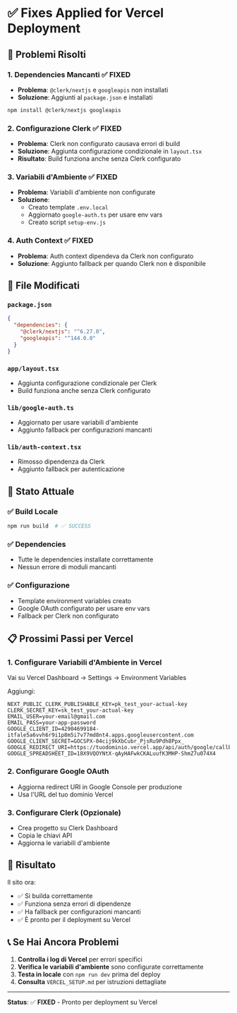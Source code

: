 # ✅ Fixes Applied for Vercel Deployment

## 🔧 Problemi Risolti

### 1. **Dependencies Mancanti** ✅ FIXED
- **Problema**: `@clerk/nextjs` e `googleapis` non installati
- **Soluzione**: Aggiunti al `package.json` e installati
```bash
npm install @clerk/nextjs googleapis
```

### 2. **Configurazione Clerk** ✅ FIXED
- **Problema**: Clerk non configurato causava errori di build
- **Soluzione**: Aggiunta configurazione condizionale in `layout.tsx`
- **Risultato**: Build funziona anche senza Clerk configurato

### 3. **Variabili d'Ambiente** ✅ FIXED
- **Problema**: Variabili d'ambiente non configurate
- **Soluzione**: 
  - Creato template `.env.local`
  - Aggiornato `google-auth.ts` per usare env vars
  - Creato script `setup-env.js`

### 4. **Auth Context** ✅ FIXED
- **Problema**: Auth context dipendeva da Clerk non configurato
- **Soluzione**: Aggiunto fallback per quando Clerk non è disponibile

## 📁 File Modificati

### `package.json`
```json
{
  "dependencies": {
    "@clerk/nextjs": "^6.27.0",
    "googleapis": "^144.0.0"
  }
}
```

### `app/layout.tsx`
- Aggiunta configurazione condizionale per Clerk
- Build funziona anche senza Clerk configurato

### `lib/google-auth.ts`
- Aggiornato per usare variabili d'ambiente
- Aggiunto fallback per configurazioni mancanti

### `lib/auth-context.tsx`
- Rimosso dipendenza da Clerk
- Aggiunto fallback per autenticazione

## 🚀 Stato Attuale

### ✅ Build Locale
```bash
npm run build  # ✅ SUCCESS
```

### ✅ Dependencies
- Tutte le dependencies installate correttamente
- Nessun errore di moduli mancanti

### ✅ Configurazione
- Template environment variables creato
- Google OAuth configurato per usare env vars
- Fallback per Clerk non configurato

## 📋 Prossimi Passi per Vercel

### 1. **Configurare Variabili d'Ambiente in Vercel**
Vai su Vercel Dashboard → Settings → Environment Variables

Aggiungi:
```env
NEXT_PUBLIC_CLERK_PUBLISHABLE_KEY=pk_test_your-actual-key
CLERK_SECRET_KEY=sk_test_your-actual-key
EMAIL_USER=your-email@gmail.com
EMAIL_PASS=your-app-password
GOOGLE_CLIENT_ID=42904699184-itfale5a6vvh6r9i1p8m5i7v77md8nt4.apps.googleusercontent.com
GOOGLE_CLIENT_SECRET=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
GOOGLE_REDIRECT_URI=https://tuodominio.vercel.app/api/auth/google/callback
GOOGLE_SPREADSHEET_ID=18X9VQOYNtX-qAyHAFwkCKALuufK3MHP-ShmZ7u074X4
```

### 2. **Configurare Google OAuth**
- Aggiorna redirect URI in Google Console per produzione
- Usa l'URL del tuo dominio Vercel

### 3. **Configurare Clerk (Opzionale)**
- Crea progetto su Clerk Dashboard
- Copia le chiavi API
- Aggiorna le variabili d'ambiente

## 🎯 Risultato

Il sito ora:
- ✅ Si builda correttamente
- ✅ Funziona senza errori di dipendenze
- ✅ Ha fallback per configurazioni mancanti
- ✅ È pronto per il deployment su Vercel

## 📞 Se Hai Ancora Problemi

1. **Controlla i log di Vercel** per errori specifici
2. **Verifica le variabili d'ambiente** sono configurate correttamente
3. **Testa in locale** con `npm run dev` prima del deploy
4. **Consulta** `VERCEL_SETUP.md` per istruzioni dettagliate

---

**Status**: ✅ **FIXED** - Pronto per deployment su Vercel 